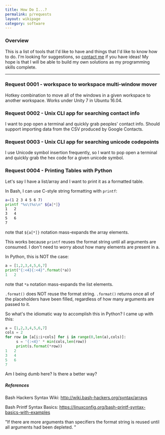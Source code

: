 ```yaml
---
title: How Do I...?
permalink: p/requests
layout: wikipage
category: software
---
```


### Overview

This is a list of tools that I'd like to have and things that I'd like to know how to do.  I'm looking for suggestions, so [contact me](https://www.brandoncurtis.com/contact) if you have ideas!  My hope is that I will be able to build my own solutions as my programming skills complete.

----

### Request 0001 - workspace to workspace multi-window mover

Hotkey combination to move all of the windows in a given workspace to another workspace.  Works under Unity 7 in Ubuntu 16.04.

### Request 0002 - Unix CLI app for searching contact info

I want to pop open a terminal and quickly grab peoples' contact info. Should support importing data from the CSV produced by Google Contacts.

### Request 0003 - Unix CLI app for searching unicode codepoints

I use Unicode symbol insertion frequently, so I want to pop open a terminal and quickly grab the hex code for a given unicode symbol.

### Request 0004 - Printing Tables with Python

Let's say I have a list/array and I want to print it as a formatted table.

In Bash, I can use C-style string formatting with `printf`:

```bash
a=(1 2 3 4 5 6 7)
printf "%s\t%s\n" ${a[*]}
1	2
3	4
5	6
7	
```

note that `${a[*]}` notation mass-expands the array elements.

This works because `printf` reuses the format string until all arguments are consumed.
I don't need to worry about how many elements are present in a.

In Python, this is NOT the case:

```python
a = [1,2,3,4,5,6,7]
print("{:<4}{:<4}".format(*a))
1   2 
```

note that `*a` notation mass-expands the list elements.

`.format()` does NOT reuse the format string.
`.format()` returns once all of the placeholders have been filled, regardless of how many arguments are passed to it.

So what's the idiomatic way to accomplish this in Python?
I came up with this:

```python
a = [1,2,3,4,5,6,7]
cols = 2
for row in [a[i:i+cols] for i in range(0,len(a),cols)]:
     s = '{:<4}' * min(cols,len(row))
     print(s.format(*row))
1   2   
3   4   
5   6   
7  
```

Am I being dumb here?  Is there a better way?


##### References

Bash Hackers Syntax Wiki: http://wiki.bash-hackers.org/syntax/arrays

Bash Printf Syntax Basics: https://linuxconfig.org/bash-printf-syntax-basics-with-examples

"If there are more arguments than specifiers the format string is reused until all arguments had been depleted. "


